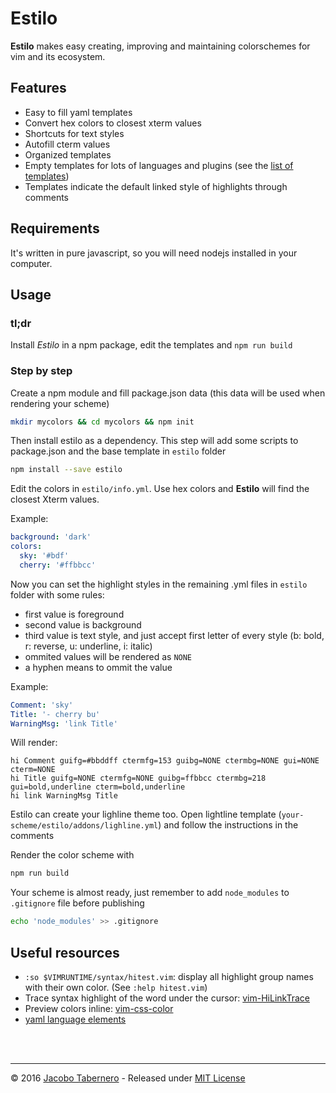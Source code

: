 Estilo
======

**Estilo** makes easy creating, improving and maintaining colorschemes for vim and its ecosystem.

## Features

- Easy to fill yaml templates
- Convert hex colors to closest xterm values
- Shortcuts for text styles
- Autofill cterm values
- Organized templates
- Empty templates for lots of languages and plugins (see the [list of templates](https://github.com/jacoborus/estilo/tree/master/base))
- Templates indicate the default linked style of highlights through comments

## Requirements

It's written in pure javascript, so you will need nodejs installed in your computer.

## Usage

### tl;dr

Install *Estilo* in a npm package, edit the templates and `npm run build`

### Step by step

Create a npm module and fill package.json data (this data will be used when rendering your scheme)

```sh
mkdir mycolors && cd mycolors && npm init
```

Then install estilo as a dependency. This step will add some scripts to package.json and the base template in `estilo` folder

```sh
npm install --save estilo
```

Edit the colors in `estilo/info.yml`. Use hex colors and **Estilo** will find the closest Xterm values.

Example:

```yaml
background: 'dark'
colors:
  sky: '#bdf'
  cherry: '#ffbbcc'
```

Now you can set the highlight styles in the remaining .yml files in `estilo` folder with some rules:

- first value is foreground
- second value is background
- third value is text style, and just accept first letter of every style (b: bold, r: reverse, u: underline, i: italic)
- ommited values will be rendered as `NONE`
- a hyphen means to ommit the value

Example:

```yaml
Comment: 'sky'
Title: '- cherry bu'
WarningMsg: 'link Title'
```

Will render:

```vim
hi Comment guifg=#bbddff ctermfg=153 guibg=NONE ctermbg=NONE gui=NONE cterm=NONE
hi Title guifg=NONE ctermfg=NONE guibg=ffbbcc ctermbg=218 gui=bold,underline cterm=bold,underline
hi link WarningMsg Title
```

Estilo can create your lighline theme too. Open lightline template (`your-scheme/estilo/addons/lighline.yml`) and follow the instructions in the comments

Render the color scheme with

```sh
npm run build
```

Your scheme is almost ready, just remember to add `node_modules` to `.gitignore` file before publishing

```sh
echo 'node_modules' >> .gitignore
```

## Useful resources

- `:so $VIMRUNTIME/syntax/hitest.vim`: display all highlight group names with their own color. (See `:help hitest.vim`)
- Trace syntax highlight of the word under the cursor: [vim-HiLinkTrace](https://github.com/gerw/vim-HiLinkTrace)
- Preview colors inline: [vim-css-color](https://github.com/skammer/vim-css-color)
- [yaml language elements](https://en.wikipedia.org/wiki/YAML#Language_elements<Paste>)

<br><br>

---

© 2016 [Jacobo Tabernero](https://github.com/jacoborus) - Released under [MIT License](https://raw.github.com/jacoborus/estilo/master/LICENSE)
